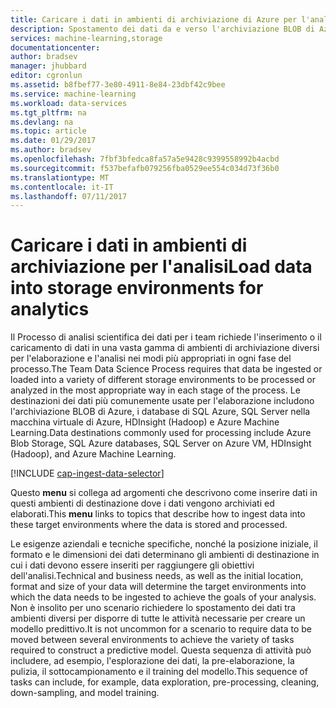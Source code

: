 ```yaml
---
title: Caricare i dati in ambienti di archiviazione di Azure per l'analisi | Documentazione Microsoft
description: Spostamento dei dati da e verso l'archiviazione BLOB di Azure
services: machine-learning,storage
documentationcenter: 
author: bradsev
manager: jhubbard
editor: cgronlun
ms.assetid: b8fbef77-3e80-4911-8e84-23dbf42c9bee
ms.service: machine-learning
ms.workload: data-services
ms.tgt_pltfrm: na
ms.devlang: na
ms.topic: article
ms.date: 01/29/2017
ms.author: bradsev
ms.openlocfilehash: 7fbf3bfedca8fa57a5e9428c9399558992b4acbd
ms.sourcegitcommit: f537befafb079256fba0529ee554c034d73f36b0
ms.translationtype: MT
ms.contentlocale: it-IT
ms.lasthandoff: 07/11/2017
---
```

# <a name="load-data-into-storage-environments-for-analytics"></a><span data-ttu-id="47c75-103">Caricare i dati in ambienti di archiviazione per l'analisi</span><span class="sxs-lookup"><span data-stu-id="47c75-103">Load data into storage environments for analytics</span></span>
<span data-ttu-id="47c75-104">Il Processo di analisi scientifica dei dati per i team richiede l'inserimento o il caricamento di dati in una vasta gamma di ambienti di archiviazione diversi per l'elaborazione e l'analisi nei modi più appropriati in ogni fase del processo.</span><span class="sxs-lookup"><span data-stu-id="47c75-104">The Team Data Science Process requires that data be ingested or loaded into a variety of different storage environments to be processed or analyzed in the most appropriate way in each stage of the process.</span></span> <span data-ttu-id="47c75-105">Le destinazioni dei dati più comunemente usate per l'elaborazione includono l'archiviazione BLOB di Azure, i database di SQL Azure, SQL Server nella macchina virtuale di Azure, HDInsight (Hadoop) e Azure Machine Learning.</span><span class="sxs-lookup"><span data-stu-id="47c75-105">Data destinations commonly used for processing include Azure Blob Storage, SQL Azure databases, SQL Server on Azure VM, HDInsight (Hadoop), and Azure Machine Learning.</span></span> 

[!INCLUDE [cap-ingest-data-selector](../../includes/cap-ingest-data-selector.md)]

<span data-ttu-id="47c75-106">Questo **menu** si collega ad argomenti che descrivono come inserire dati in questi ambienti di destinazione dove i dati vengono archiviati ed elaborati.</span><span class="sxs-lookup"><span data-stu-id="47c75-106">This **menu** links to topics that describe how to ingest data into these target environments where the data is stored and processed.</span></span>

<span data-ttu-id="47c75-107">Le esigenze aziendali e tecniche specifiche, nonché la posizione iniziale, il formato e le dimensioni dei dati determinano gli ambienti di destinazione in cui i dati devono essere inseriti per raggiungere gli obiettivi dell'analisi.</span><span class="sxs-lookup"><span data-stu-id="47c75-107">Technical and business needs, as well as the initial location, format and size of your data will determine the target environments into which the data needs to be ingested to achieve the goals of your analysis.</span></span> <span data-ttu-id="47c75-108">Non è insolito per uno scenario richiedere lo spostamento dei dati tra ambienti diversi per disporre di tutte le attività necessarie per creare un modello predittivo.</span><span class="sxs-lookup"><span data-stu-id="47c75-108">It is not uncommon for a scenario to require data to be moved between several environments to achieve the variety of tasks required to construct a predictive model.</span></span> <span data-ttu-id="47c75-109">Questa sequenza di attività può includere, ad esempio, l'esplorazione dei dati, la pre-elaborazione, la pulizia, il sottocampionamento e il training del modello.</span><span class="sxs-lookup"><span data-stu-id="47c75-109">This sequence of tasks can include, for example, data exploration, pre-processing, cleaning, down-sampling, and model training.</span></span>

